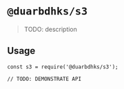 # `@duarbdhks/s3`

> TODO: description

## Usage

```
const s3 = require('@duarbdhks/s3');

// TODO: DEMONSTRATE API
```
